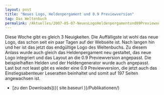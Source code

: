 ```yaml
---
layout: post
title: "Neues Logo, Heldenpergament und 0.9 Previewversion"
tag: Das Weltenbuch
permalink: /Aktuelles/2007-05-07-NeuesLogoHeldenpergamentund09Previewversion
---
```


Diese Woche gibt es gleich 3 Neuigkeiten. Die Auffälligste ist wohl das neue Logo, das schon seit ein paar Tagen auf der Webseite ist. Nach langen hin und her ist das jetzt das endgültige Logo des Weltenbuchs. Zu diesem Anlass wurde auch gleich das Heldenpergament neu gestaltet, das neue Logo integriert und das Layout an die 0.9 Previewversion angepasst. Die beispielhaften Helden und der Heldengenerator wurde auch angepasst. Last but not least gibt es wieder eine 0.9 Previewversion, die jetzt auch das Einstiegsabenteuer Leseratten beinhaltet und somit auf 197 Seiten angewachsen ist.

- [zu den Downloads]({{ site.baseurl }}/Publikationen/)

